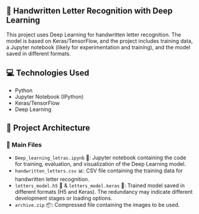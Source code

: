 ## 🧠 Handwritten Letter Recognition with Deep Learning 

This project uses Deep Learning for handwritten letter recognition. The model is based on Keras/TensorFlow, and the project includes training data, a Jupyter notebook (likely for experimentation and training), and the model saved in different formats.

## 💻 Technologies Used

- Python
- Jupyter Notebook (IPython)
- Keras/TensorFlow
- Deep Learning

## 📂 Project Architecture

### 📄 Main Files

- `Deep_learning_letras.ipynb` 🧠: Jupyter notebook containing the code for training, evaluation, and visualization of the Deep Learning model.
- `handwritten_letters.csv` 📊: CSV file containing the training data for handwritten letter recognition.
- `letters_model.h5` 💾 & `letters_model.keras` 💾: Trained model saved in different formats (H5 and Keras). The redundancy may indicate different development stages or loading options.
- `archive.zip` 📦: Compressed file containing the images to be used.